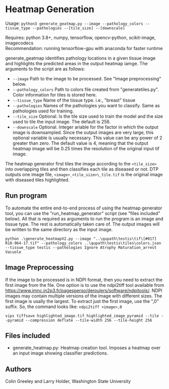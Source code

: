 # Heatmap Generation

Usage: `python3 generate_geatmap.py --image --pathology_colors --tissue_type --pathologies --[tile_size] --[downscale]`

Requires: python 3.8+, numpy, tensorflow, opencv-python, scikit-image, imagecodecs\
Recommendation: running tensorflow-gpu with anaconda for faster runtime

generate_geatmap identifies pathology locations in a given tissue image and highlights the 
predicted areas in the output heatmap iamge. The arguments to the script are as follows:
* `--image` Path to the image to be processed. See "Image preprocessing" below.
* `--pathology_colors` Path to colors file created from "generatetiles.py". Color information for tiles is stored here.
* `--tissue_type` Name of the tissue type. i.e., "breast" tissue
* `--pathologies` Names of the pathologies you want to classify. Same as pathologies used for training.
* `--tile_size` Optional. Is the tile size used to train the model and the size used
   to tile the input image. The default is 256.
* `--downscale` Optional. Integer ariable for the factor in which the output image is
  downsampled. Since the output images are very large, this optional variable is
  usually necessary. This value can be any power of 2 greater than zero. The default
  value is 4, meaning that the output heatmap image will be 0.25 times the resolution
  of the original input tif image.

The heatmap generator first tiles the image according to the `<tile_size>` into overlapping
tiles and then classifies each tile as diseased or not. DTP outputs one image file,
`<image>_<tile_size>\_tile.tif` is the original image with diseased tiles
highlighted.

## Run program

To automate the entire end-to-end process of using the heatmap generator tool, 
you can use the "run_heatmap_generator" script (see "files included" below). All that 
is required as arguments to run the program is an image and tissue type. The
rest is automatically taken care of. The output images will be written to the
same directory as the input image.

    python .\generate_heatmapV2.py --image "..\qupath\testis\tif\[#017] R18-964-17.tif" --pathology_colors ..\qupath\testis\tiles\colors.json --tissue_type testis --pathologies Ignore Atrophy Maturation_arrest Vacuole


## Image Preprocessing

If the image to be processed is in NDPI format, then you need to extract the
first image from the file. One option is to use the ndpi2tiff tool available
from <https://www.imnc.in2p3.fr/pagesperso/deroulers/software/ndpitools/>. NDPI
images may contain multiple versions of the image with different sizes. The
first image is usally the largest. To extract just the first image, use the
",0" suffix. So, the command looks like: `ndpi2tiff <image>,0`

    vips tiffsave highlighted_image.tif highlighted_image_pyramid --tile --pyramid --compression deflate --tile-width 256 --tile-height 256

## Files included

* generate_heatmap.py: Heatmap creation tool. Imposes a heatmap over an input image showing
  classifier predictions.

## Authors

Colin Greeley and Larry Holder, Washington State University


